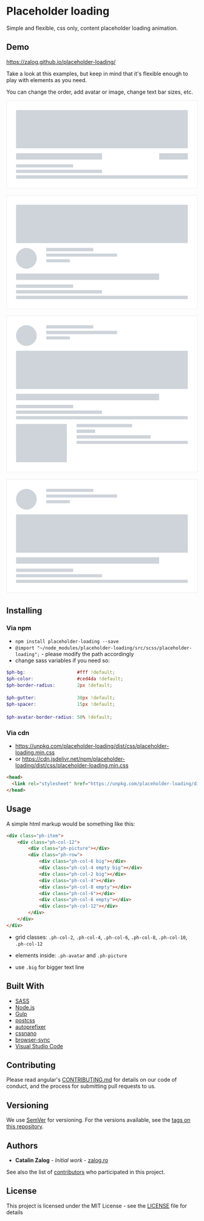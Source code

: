 # Placeholder loading

Simple and flexible, css only, content placeholder loading animation.

## Demo

https://zalog.github.io/placeholder-loading/

Take a look at this examples, but keep in mind that it's flexible enough to play with elements as you need.

You can change the order, add avatar or image, change text bar sizes, etc.

![placeholder loading demo 1](imgs/placeholder-loading-demo-1.gif)

![placeholder loading demo 2](imgs/placeholder-loading-demo-2.gif)

![placeholder loading demo 3](imgs/placeholder-loading-demo-3.gif)

![placeholder loading demo 4](imgs/placeholder-loading-demo-4.gif)

## Installing

### Via npm
- `npm install placeholder-loading --save`
- `@import "~/node_modules/placeholder-loading/src/scss/placeholder-loading";` - please modify the path accordingly
- change sass variables if you need so:
```scss
$ph-bg:                   #fff !default;
$ph-color:                #ced4da !default;
$ph-border-radius:        2px !default;

$ph-gutter:               30px !default;
$ph-spacer:               15px !default;

$ph-avatar-border-radius: 50% !default;
```

### Via cdn
- https://unpkg.com/placeholder-loading/dist/css/placeholder-loading.min.css
- or https://cdn.jsdelivr.net/npm/placeholder-loading/dist/css/placeholder-loading.min.css
```html
<head>
  <link rel="stylesheet" href="https://unpkg.com/placeholder-loading/dist/css/placeholder-loading.min.css">
</head>
```

## Usage

A simple html markup would be something like this:

```html
<div class="ph-item">
    <div class="ph-col-12">
        <div class="ph-picture"></div>
        <div class="ph-row">
            <div class="ph-col-6 big"></div>
            <div class="ph-col-4 empty big"></div>
            <div class="ph-col-2 big"></div>
            <div class="ph-col-4"></div>
            <div class="ph-col-8 empty"></div>
            <div class="ph-col-6"></div>
            <div class="ph-col-6 empty"></div>
            <div class="ph-col-12"></div>
        </div>
    </div>
</div>
```

- grid classes: `.ph-col-2`, `.ph-col-4`, `.ph-col-6`, `.ph-col-8`, `.ph-col-10`, `.ph-col-12`

- elements inside: `.ph-avatar` and `.ph-picture`

- use `.big` for bigger text line

## Built With

* [SASS](http://sass-lang.com/)
* [Node.js](https://nodejs.org/)
* [Gulp](https://gulpjs.com/)
* [postcss](https://github.com/postcss/postcss)
* [autoprefixer](https://github.com/postcss/autoprefixer)
* [cssnano](https://github.com/ben-eb/cssnano)
* [browser-sync](https://www.browsersync.io/)
* [Visual Studio Code](https://code.visualstudio.com/)

## Contributing

Please read angular's [CONTRIBUTING.md](https://github.com/angular/angular/blob/master/CONTRIBUTING.md) for details on our code of conduct, and the process for submitting pull requests to us.

## Versioning

We use [SemVer](http://semver.org/) for versioning. For the versions available, see the [tags on this repository](https://github.com/zalog/placeholder-loading/tags).

## Authors

* **Catalin Zalog** - *Initial work* - [zalog.ro](http://zalog.ro/)

See also the list of [contributors](https://github.com/zalog/placeholder-loading/contributors) who participated in this project.

## License

This project is licensed under the MIT License - see the [LICENSE](../LICENSE) file for details


